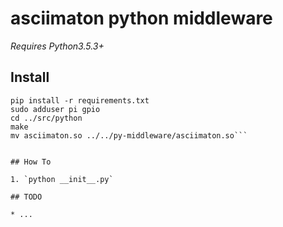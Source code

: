 # asciimaton python middleware

_Requires Python3.5.3+_

## Install

```
pip install -r requirements.txt
sudo adduser pi gpio
cd ../src/python
make
mv asciimaton.so ../../py-middleware/asciimaton.so```


## How To

1. `python __init__.py`

## TODO

* ...
